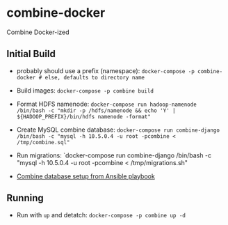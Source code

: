 # combine-docker
Combine Docker-ized

## Initial Build

  * probably should use a prefix (namespace):
  `docker-compose -p combine-docker # else, defaults to directory name`

  * Build images:
  `docker-compose -p combine build`

  * Format HDFS namenode:
  `docker-compose run hadoop-namenode /bin/bash -c "mkdir -p /hdfs/namenode && echo 'Y' | ${HADOOP_PREFIX}/bin/hdfs namenode -format"`

  * Create MySQL combine database:
  `docker-compose run combine-django /bin/bash -c "mysql -h 10.5.0.4 -u root -pcombine < /tmp/combine.sql"`

  * Run migrations:
  `docker-compose run combine-django /bin/bash -c "mysql -h 10.5.0.4 -u root -pcombine < /tmp/migrations.sh"

  * [Combine database setup from Ansible playbook](https://github.com/WSULib/combine-playbook/blob/master/roles/combine/tasks/main.yml)

## Running

  * Run with `up` and detatch:
  `docker-compose -p combine up -d`
